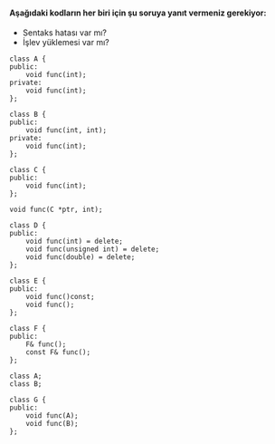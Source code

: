 #### Aşağıdaki kodların her biri için şu soruya yanıt vermeniz gerekiyor:

+ Sentaks hatası var mı?
+ İşlev yüklemesi var mı?


```
class A {
public:
	void func(int);
private:
	void func(int);
};
```

```
class B {
public:
	void func(int, int);
private:
	void func(int);
};
```


```
class C {
public:
	void func(int);
};

void func(C *ptr, int);
```


```
class D {
public:
	void func(int) = delete;
	void func(unsigned int) = delete;
	void func(double) = delete;
};
```


```
class E {
public:
	void func()const;
	void func();
};
```


```
class F {
public:
	F& func();
	const F& func();
};
```


```
class A;
class B;

class G {
public:
	void func(A);
	void func(B);
};
```

